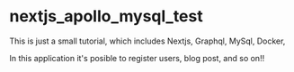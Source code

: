 # nextjs_apollo_mysql_test

This is just a small tutorial, which includes Nextjs, Graphql, MySql, Docker,

In this application it's posible to register users, blog post, and so on!!

